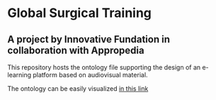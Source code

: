 # Global Surgical Training
## A project by Innovative Fundation in collaboration with Appropedia

This repository hosts the ontology file supporting the design of an e-learning platform based on audiovisual material.

The ontology can be easily visualized [in this link](http://www.visualdataweb.de/webvowl/#iri=https://raw.githubusercontent.com/cientopolis/appropedia-surgery/master/appropedia-skills.owl)
